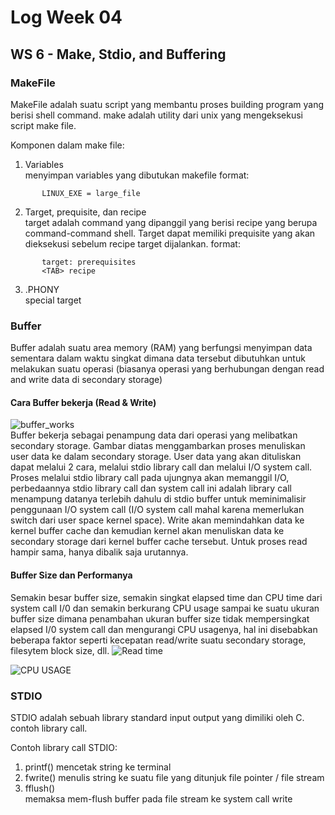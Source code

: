 # Log Week 04

## WS 6 - Make, Stdio, and Buffering

### MakeFile
MakeFile adalah suatu script yang membantu proses building program yang berisi shell command. make adalah utility dari unix yang mengeksekusi script make file.

Komponen dalam make file:

 1. Variables  
 menyimpan variables yang dibutukan makefile
 format:
 ```
		LINUX_EXE = large_file
 ```
 2. Target, prequisite, dan recipe      	
 target adalah command yang dipanggil yang berisi recipe yang berupa command-command shell. Target dapat memiliki prequisite yang akan dieksekusi sebelum recipe target dijalankan.
 format:
 ```
		target: prerequisites  
		<TAB> recipe
 ```
 3. .PHONY  
 special target

### Buffer
Buffer adalah suatu area memory (RAM) yang berfungsi menyimpan data sementara dalam waktu singkat dimana data tersebut dibutuhkan untuk melakukan suatu operasi (biasanya operasi yang berhubungan dengan read and write data di secondary storage)

 #### Cara Buffer bekerja (Read & Write)
![buffer_works](https://i2.wp.com/img-blog.csdnimg.cn/20200608083946806.png?x-oss-process=image/watermark,type_ZmFuZ3poZW5naGVpdGk,shadow_10,text_aHR0cHM6Ly9ibG9nLmNzZG4ubmV0L3d1amlhbmluZ18xMTAxMTc=,size_16,color_FFFFFF,t_70)  
Buffer bekerja sebagai penampung data dari operasi yang melibatkan secondary storage. Gambar diatas menggambarkan proses menuliskan user data ke dalam secondary storage. User data yang akan dituliskan dapat melalui 2 cara, melalui stdio library call dan melalui I/O system call. Proses melalui stdio library call pada ujungnya akan memanggil I/O, perbedaannya stdio library call dan system call ini adalah library call menampung datanya terlebih dahulu di stdio buffer untuk meminimalisir penggunaan I/O system call (I/O system call mahal karena memerlukan switch dari user space kernel space). Write akan memindahkan data ke kernel buffer cache dan kemudian kernel akan menuliskan data ke secondary storage dari kernel buffer cache tersebut. Untuk proses read hampir sama, hanya dibalik saja urutannya.
 
#### Buffer Size dan Performanya
Semakin besar buffer size, semakin singkat elapsed time dan CPU time dari  system call I/0 dan semakin berkurang CPU usage sampai ke suatu ukuran buffer size dimana penambahan ukuran buffer size tidak mempersingkat elapsed I/0 system call dan mengurangi CPU usagenya, hal ini disebabkan beberapa faktor seperti kecepatan read/write suatu secondary storage, filesytem block size, dll.
![Read time](https://www.javamex.com/tutorials/io/buffer_size_performance.png)

![CPU USAGE](https://www.javamex.com/tutorials/io/buffer_size_cpu.png)

### STDIO
STDIO adalah sebuah library standard input output yang dimiliki oleh C. 
contoh library call.

Contoh library call STDIO:
1. printf()
mencetak string ke terminal
2. fwrite()
menulis string ke suatu file yang ditunjuk file pointer / file stream
3. fflush()  
memaksa mem-flush buffer pada file stream ke system call write
